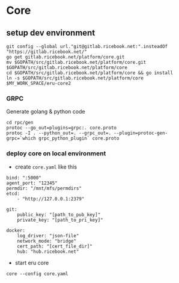 Core
====

## setup dev environment

```shell
git config --global url."git@gitlab.ricebook.net:".insteadOf "https://gitlab.ricebook.net/"
go get gitlab.ricebook.net/platform/core.git
mv $GOPATH/src/gitlab.ricebook.net/platform/core.git $GOPATH/src/gitlab.ricebook.net/platform/core
cd $GOPATH/src/gitlab.ricebook.net/platform/core && go install
ln -s $GOPATH/src/gitlab.ricebook.net/platform/core $MY_WORK_SPACE/eru-core2
```

### GRPC

Generate golang & python code

```shell
cd rpc/gen
protoc --go_out=plugins=grpc:. core.proto
protoc -I . --python_out=. --grpc_out=. --plugin=protoc-gen-grpc=`which grpc_python_plugin` core.proto
```

### deploy core on local environment

* create `core.yaml` like this

```
bind: ":5000"
agent_port: "12345"
permdir: "/mnt/mfs/permdirs"
etcd:
    - "http://127.0.0.1:2379"

git:
    public_key: "[path_to_pub_key]"
    private_key: "[path_to_pri_key]"

docker:
    log_driver: "json-file"
    network_mode: "bridge"
    cert_path: "[cert_file_dir]"
    hub: "hub.ricebook.net"
```

* start eru core

```
core --config core.yaml
```
